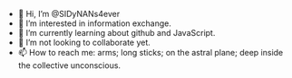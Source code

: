 - 👋 Hi, I’m @SIDyNANs4ever
- 👀 I’m interested in information exchange.
- 🌱 I’m currently learning about github and JavaScript.
- 💞️ I’m not looking to collaborate yet.
- 📫 How to reach me: arms; long sticks; on the astral plane; deep inside the collective unconscious. 
<!---
SIDyNANs4ever/SIDyNANs4ever is a ✨ special ✨ repository because its `README.md` (this file) appears on your GitHub profile.
You can click the Preview link to take a look at your changes.
--->
